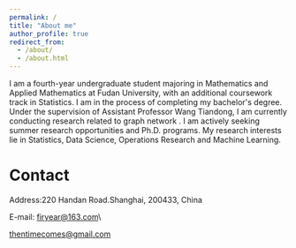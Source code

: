 ```yaml
---
permalink: /
title: "About me"
author_profile: true
redirect_from: 
  - /about/
  - /about.html
---
```


I am a fourth-year undergraduate student majoring in Mathematics and Applied Mathematics at Fudan University, with an additional coursework track in Statistics. I am in the process of completing my bachelor's degree. Under the supervision of Assistant Professor Wang Tiandong, I am currently conducting research related to graph network . I am actively seeking summer research opportunities and Ph.D. programs. My research interests lie in Statistics, Data Science, Operations Research and Machine Learning.

Contact 
======
Address:220 Handan Road.Shanghai, 200433, China

E-mail: 
firyear@163.com\

thentimecomes@gmail.com


